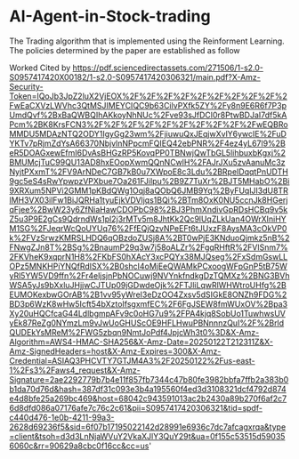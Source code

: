 # AI-Agent-in-Stock-trading
The Trading algorithm that is implemented using the Reinforment Learning. The policies determined by the paper are established as follow


Worked Cited by
https://pdf.sciencedirectassets.com/271506/1-s2.0-S0957417420X00182/1-s2.0-S0957417420306321/main.pdf?X-Amz-Security-Token=IQoJb3JpZ2luX2VjEOX%2F%2F%2F%2F%2F%2F%2F%2F%2F%2FwEaCXVzLWVhc3QtMSJIMEYCIQC9b63CilvPXfk5ZY%2Fy8n9E6R6f7P3pUmdQvf%2BxBaQWBQIhAKkoyNhNUc%2Fve93sJfDCl0r8PtwBDJaI7df5kAPcm%2BK8KrsFCN3%2F%2F%2F%2F%2F%2F%2F%2F%2F%2FwEQBRoMMDU5MDAzNTQ2ODY1IgyGg23wm%2FjiuwuQxJEqjwXvlY6ywcIE%2FuDYKTv7pRjmZdYsA66370NbjvlnNPpcmFQIEQ42ebPNR%2F4ez4yL67l9%2BeR5DOAGxewEfmI6DvAsBHGzRP5KovqPP0TBNwjQwTbGL5lihbuxbKgxj%2BMUMcjTuC99QU13AD8hxEOopXwmQQnNCwlH%2FAJrJXu5zvAanuMc3zNyjtPXxmT%2FV9ArNDeC7GB7kB0u7XWpoE8c3Ldu%2BRpeIDqqtPnUDTH9gc5eS4sRwYpwpzVPXbue7Oa261FJilpu%2B9Z7TuXr%2BJT5MHabO%2Bi9XRXum5NPVi2GMM1pKBdQWg1Oqj8aQObQ6JMB9Yq%2ByFUqlJI3dU8TRlMH3VX03ilFw1BiJQRHa1tyuEjkVDVljqs1BQi%2BTm8OxK0NU5ccnJk8HGerjqFjee%2BwW23y6ZfNiaHawCDOPbC98%2BJ3PhmXndivGpRDsHCBq9v5kZ5u3P9E2gCs9QdrndWs1pl2j3rMTv5m8JhtKk2Qc9lUqZLkUan4OWrXIniHYM1SG%2FJeqrWcQoUYUq76%2FfEQjQzvNPeEFt6tJUxzF8AysMA3cOkVP0k%2FVzSrwzKMRSLHDQ6qOBzdoZUSj8A%2BT0wPjE3KNduoQjmkz5nB%2FNwgZJn8T%2BSg%2BnaumP29q3w7j58oALZr%2FgqRHftR%2FVlSnm7%2FKVheK9xqprN1H8%2FKbFS0hXAcY3xcPQYx38MJQseg%2FxSdmGswLLOPz5MNKHPiYNQfRdISX%2B0shcI4oMjEeQWAMkPCxoogWFpGnP5tB75WyRl5YW5VD9ffn%2Fr4eljsjnPbNOCuwj9NVYnkfndkgDzTQMXz%2BNG3BVhWSA5yJs9bXxluJHjjwCJTUp09jGDwdeOjk%2FTJliLqwRlWHWtroUHfg%2BEUMOKexbwGOrAB%2B1vv95yWreI3eDzOO4Zxsv5dSIGkE8ONZh9FDG%2BD3p6WzK8wHw5Icft54bXztoIfsgxmfEC%2F6FgJSEW8fmWUxOV%2Bpa3Xy20uHQCfcaG44LdlbgmpAFv9c0oHG7u9%2FPA4kjq8SobUo1TuwhwsUVyEk87ReZg0NYmzLm9vJwUoGHUScOE9HFLHwuPBNnnnzQuI%2F%2BrldQUDEkYsMReM%2FWG5zbqn9NmtJoPdf4JpjcWh3t0%3D&X-Amz-Algorithm=AWS4-HMAC-SHA256&X-Amz-Date=20250122T212311Z&X-Amz-SignedHeaders=host&X-Amz-Expires=300&X-Amz-Credential=ASIAQ3PHCVTY7GTJM4A3%2F20250122%2Fus-east-1%2Fs3%2Faws4_request&X-Amz-Signature=2ae2292779b7b4e11f857fb7344c47b80fe3982bbfa7ffb2a383b0b1da70d76d&hash=387df31c093e3b4a195560f4ed3d3108321dcf4792d874e4d8bfe25a269bc469&host=68042c943591013ac2b2430a89b270f6af2c76d8dfd086a07176afe7c76c2c61&pii=S0957417420306321&tid=spdf-c440d476-1e0b-4211-99a3-2628d69236f5&sid=6f07b17195022142d28991e6936c7dc7afcagxrqa&type=client&tsoh=d3d3LnNjaWVuY2VkaXJlY3QuY29t&ua=0f155c53515d590356060c&rr=90629a8cbc0f16cc&cc=us'
